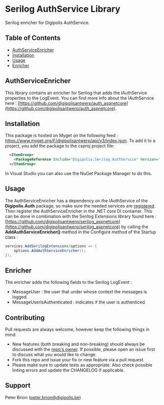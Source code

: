 # Serilog AuthService Library

Serilog enricher for Digipolis AuthService.

## Table of Contents

<!-- START doctoc generated TOC please keep comment here to allow auto update -->
<!-- DON'T EDIT THIS SECTION, INSTEAD RE-RUN doctoc TO UPDATE -->


- [AuthServiceEnricher](#AuthServiceenricher)
- [Installation](#installation)
- [Usage](#usage)
- [Enricher](#enricher)

<!-- END doctoc generated TOC please keep comment here to allow auto update -->

## AuthServiceEnricher

This library contains an enricher for Serilog that adds the IAuthService properties to the LogEvent.
You can find more info about the IAuthService here : [https://github.com/digipolisantwerp/auth_aspnetcore](https://github.com/digipolisantwerp/auth_aspnetcore).

## Installation

This package is hosted on Myget on the following feed : https://www.myget.org/F/digipolisantwerp/api/v3/index.json.
To add it to a project, you add the package to the csproj project file:

```xml
  <ItemGroup>
    <PackageReference Include="Digipolis.Serilog.AuthService" Version="5.0.0" />
  </ItemGroup>
``` 

In Visual Studio you can also use the NuGet Package Manager to do this.

## Usage

The AuthServiceEnricher has a dependency on the IAuthService of the **Digipolis.Auth** package, so make sure the needed services are 
[registered](https://github.com/digipolisantwerp/auth_aspnetcore#startup). Then register the AuthServiceEnricher in the .NET core DI container. This can be done 
in combination with the Serilog Extensions library found here : [https://github.com/digipolisantwerp/serilog_aspnetcore](https://github.com/digipolisantwerp/serilog_aspnetcore) 
by calling the **AddAuthServiceEnricher()** method in the Configure method of the Startup class :

```csharp
services.AddSerilogExtensions(options => {
    options.AddAuthServiceEnricher();
});
```  

## Enricher

The enricher adds the following fields to the Serilog LogEvent :

- MessageUser : the user that under whose context the messages is logged.
- MessageUserIsAuthenticated : indicates if the user is authenticed.

## Contributing

Pull requests are always welcome, however keep the following things in mind:

- New features (both breaking and non-breaking) should always be discussed with the [repo's owner](#support). If possible, please open an issue first to discuss what you would like to change.
- Fork this repo and issue your fix or new feature via a pull request.
- Please make sure to update tests as appropriate. Also check possible linting errors and update the CHANGELOG if applicable.

## Support

Peter Brion (<peter.brion@digipolis.be>)
